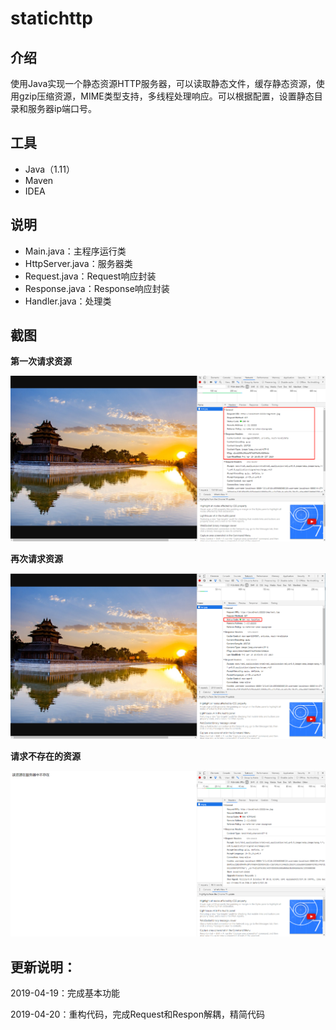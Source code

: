 # statichttp

## 介绍

使用Java实现一个静态资源HTTP服务器，可以读取静态文件，缓存静态资源，使用gzip压缩资源，MIME类型支持，多线程处理响应。可以根据配置，设置静态目录和服务器ip端口号。

## 工具

- Java（1.11）
- Maven
- IDEA

## 说明

- Main.java：主程序运行类
- HttpServer.java：服务器类
- Request.java：Request响应封装
- Response.java：Response响应封装
- Handler.java：处理类

## 截图

**第一次请求资源**

![1555750573878](static/1555750573878.png)

**再次请求资源**

![1555750608392](static/1555750608392.png)

**请求不存在的资源**

![1555750680631](static/1555750680631.png)



## 更新说明：

2019-04-19：完成基本功能

2019-04-20：重构代码，完成Request和Respon解耦，精简代码